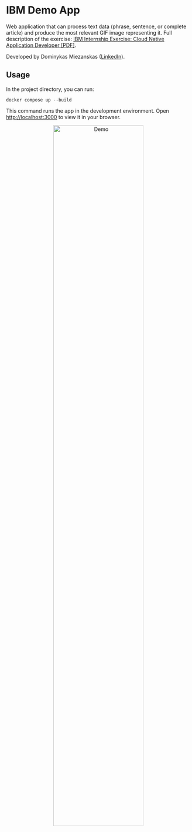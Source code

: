 # IBM Demo App

Web application that can process text data (phrase, sentence, or complete article) and produce the most relevant GIF image representing it. Full description of the exercise: [IBM Internship Exercise: Cloud Native Application Developer [PDF]](https://krb.brassring.com/JetStream/500/Presentation/Template/ASP/Candidate/Todo/CandidateProfileDwnld.asp?filename=%40gSuNFQ%2fdq%2bJBbwWCWFm2jJQgHIGpb%2bMnTAh61KPu0EDTm7lk%2fbFdGpTFI%2f5TzJAMS1ij6HU7vq%2fBcEghUnSWIQ%2ftRf8dzIP51AiQsJGGYQrsyUERUGmASZY3YPhuSNXbQaqZNWnxHPA2EO3zTsWe%2f9EpYDtpbfeqNckDGMK8FYFCRkQkz0e1OAevCghNJ%2b3LJkSJFmxMDnpNn3JT5vVR27UGCvw2umXkhwOITtMcDNbXSd8aqJfxKDRxxhehXMpIM1Uxj5I9jYvOw1TPI0XDFRdulKUyA5ao55gozG7buo9y2OCiMEix1sde59%2bhLrG8&EmailTemplate=true).

Developed by Dominykas Miezanskas ([LinkedIn](https://www.linkedin.com/in/dominykas-miezanskas/)).

## Usage

In the project directory, you can run:
```
docker compose up --build
```

This command runs the app in the development environment. Open [http://localhost:3000](http://localhost:3000) to view it in your browser.

<p align="center">
  <img width=70% alt="Demo" src="https://github.com/LeTo212/IBM-Demo-App/assets/67475107/18f39866-2367-4a4d-9304-bee5692970ae">
</p>
